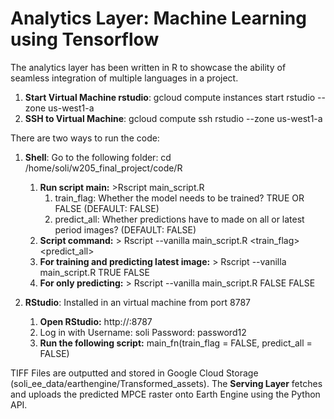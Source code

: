 # Analytics Layer: Machine Learning using Tensorflow
The analytics layer has been written in R to showcase the ability of seamless integration of multiple languages in a project.

1. **Start Virtual Machine rstudio**: gcloud compute instances start rstudio --zone us-west1-a
2. **SSH to Virtual Machine**: gcloud compute ssh rstudio --zone us-west1-a

There are two ways to run the code:
1. **Shell**: Go to the following folder: cd /home/soli/w205_final_project/code/R
    1. **Run script main:** >Rscript main_script.R
        1. train_flag: Whether the model needs to be trained? TRUE OR FALSE (DEFAULT: FALSE)
        2. predict_all: Whether predictions have to made on all or latest period images? (DEFAULT: FALSE)
    2. **Script command:** > Rscript --vanilla main_script.R <train_flag> <predict_all>
    2. **For training and predicting latest image:** > Rscript --vanilla main_script.R TRUE FALSE
    3. **For only predicting:** > Rscript --vanilla main_script.R FALSE FALSE
    
2. **RStudio**: Installed in an virtual machine from port 8787
    1. **Open RStudio:** http://<VM IP ADDRESS>:8787
    2. Log in with Username: soli Password: password12
    3. **Run the following script:** main_fn(train_flag = FALSE, predict_all = FALSE)

TIFF Files are outputted and stored in Google Cloud Storage (soli_ee_data/earthengine/Transformed_assets).
The **Serving Layer** fetches and uploads the predicted MPCE raster onto Earth Engine using the Python API.
